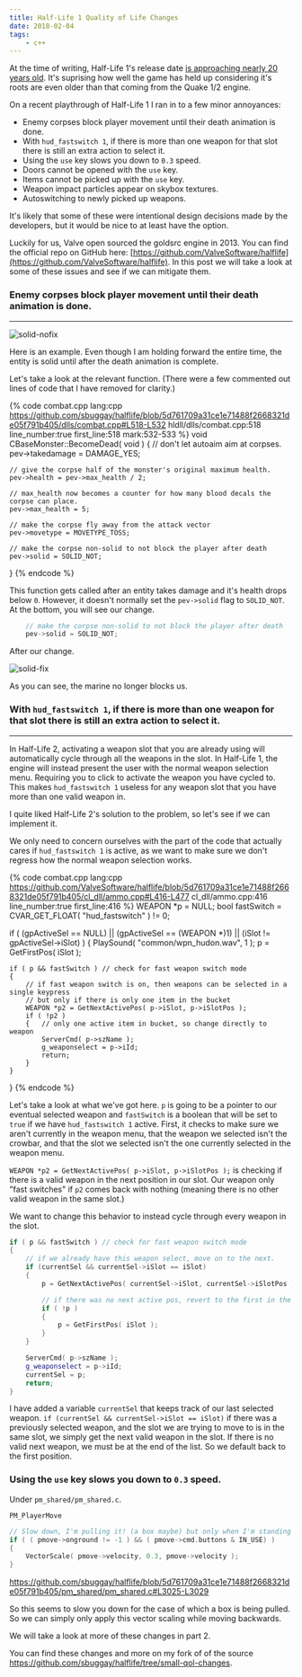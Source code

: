 ```yaml
---
title: Half-Life 1 Quality of Life Changes
date: 2018-02-04
tags:
	- c++
---
```


At the time of writing, Half-Life 1's release date <a href="https://en.wikipedia.org/wiki/Half-Life_(video_game)">is approaching nearly 20 years old</a>. It's suprising how well the game has held up considering it's roots are even older than that coming from the Quake 1/2 engine.

On a recent playthrough of Half-Life 1 I ran in to a few minor annoyances:
- Enemy corpses block player movement until their death animation is done.
- With `hud_fastswitch 1`, if there is more than one weapon for that slot there is still an extra action to select it.
- Using the `use` key slows you down to `0.3` speed.
- Doors cannot be opened with the `use` key.
- Items cannot be picked up with the `use` key.
- Weapon impact particles appear on skybox textures.
- Autoswitching to newly picked up weapons.

It's likely that some of these were intentional design decisions made by the developers, but it would be nice to at least have the option.

Luckily for us, Valve open sourced the goldsrc engine in 2013. You can find the official repo on GitHub here: [https://github.com/ValveSoftware/halflife](https://github.com/ValveSoftware/halflife). In this post we will take a look at some of these issues and see if we can mitigate them.

### Enemy corpses block player movement until their death animation is done.
----

![solid-nofix](/images/solid-nofix.gif)

Here is an example. Even though I am holding forward the entire time, the entity is solid until after the death animation is complete.

Let's take a look at the relevant function. (There were a few commented out lines of code that I have removed for clarity.)

{% code combat.cpp lang:cpp https://github.com/sbuggay/halflife/blob/5d761709a31ce1e71488f2668321de05f791b405/dlls/combat.cpp#L518-L532 hldll/dlls/combat.cpp:518 line_number:true first_line:518 mark:532-533 %}
void CBaseMonster::BecomeDead( void )
{
	// don't let autoaim aim at corpses.
	pev->takedamage = DAMAGE_YES;
	
	// give the corpse half of the monster's original maximum health. 
	pev->health = pev->max_health / 2;

	// max_health now becomes a counter for how many blood decals the corpse can place.
	pev->max_health = 5; 

	// make the corpse fly away from the attack vector
	pev->movetype = MOVETYPE_TOSS;

	// make the corpse non-solid to not block the player after death
	pev->solid = SOLID_NOT;
}
{% endcode %}

This function gets called after an entity takes damage and it's health drops below `0`. However, it doesn't normally set the `pev->solid` flag to `SOLID_NOT`. At the bottom, you will see our change.

```c++
	// make the corpse non-solid to not block the player after death
	pev->solid = SOLID_NOT;
```

After our change.

![solid-fix](/images/solid-fix.gif)

As you can see, the marine no longer blocks us.

### With `hud_fastswitch 1`, if there is more than one weapon for that slot there is still an extra action to select it.
----

In Half-Life 2, activating a weapon slot that you are already using will automatically cycle through all the weapons in the slot. In Half-Life 1, the engine will instead present the user with the normal weapon selection menu. Requiring you to click to activate the weapon you have cycled to. This makes `hud_fastswitch 1` useless for any weapon slot that you have more than one valid weapon in.

I quite liked Half-Life 2's solution to the problem, so let's see if we can implement it.

We only need to concern ourselves with the part of the code that actually cares if `hud_fastswitch 1` is active, as we want to make sure we don't regress how the normal weapon selection works.	

{% code combat.cpp lang:cpp https://github.com/ValveSoftware/halflife/blob/5d761709a31ce1e71488f2668321de05f791b405/cl_dll/ammo.cpp#L416-L477 cl_dll/ammo.cpp:416 line_number:true first_line:416 %}
WEAPON *p = NULL;
bool fastSwitch = CVAR_GET_FLOAT( "hud_fastswitch" ) != 0;

if ( (gpActiveSel == NULL) || (gpActiveSel == (WEAPON *)1) || (iSlot != gpActiveSel->iSlot) )
{
	PlaySound( "common/wpn_hudon.wav", 1 );
	p = GetFirstPos( iSlot );

	if ( p && fastSwitch ) // check for fast weapon switch mode
	{
		// if fast weapon switch is on, then weapons can be selected in a single keypress
		// but only if there is only one item in the bucket
		WEAPON *p2 = GetNextActivePos( p->iSlot, p->iSlotPos );
		if ( !p2 )
		{	// only one active item in bucket, so change directly to weapon
			ServerCmd( p->szName );
			g_weaponselect = p->iId;
			return;
		}
	}
}
{% endcode %}

Let's take a look at what we've got here. `p` is going to be a pointer to our eventual selected weapon and `fastSwitch` is a boolean that will be set to `true` if we have `hud_fastswitch 1` active.
First, it checks to make sure we aren't currently in the weapon menu, that the weapon we selected isn't the crowbar, and that the slot we selected isn't the one currently selected in the weapon menu.

`WEAPON *p2 = GetNextActivePos( p->iSlot, p->iSlotPos );` is checking if there is a valid weapon in the next position in our slot. Our weapon only "fast switches" if `p2` comes back with nothing (meaning there is no other valid weapon in the same slot.)

We want to change this behavior to instead cycle through every weapon in the slot.

```c++
if ( p && fastSwitch ) // check for fast weapon switch mode
{		
	// if we already have this weapon select, move on to the next.
	if (currentSel && currentSel->iSlot == iSlot)
	{
		p = GetNextActivePos( currentSel->iSlot, currentSel->iSlotPos );

		// if there was no next active pos, revert to the first in the slot
		if ( !p )
		{
			p = GetFirstPos( iSlot );
		}
	}

	ServerCmd( p->szName );
	g_weaponselect = p->iId;
	currentSel = p;
	return;
}
```

I have added a variable `currentSel` that keeps track of our last selected weapon.
`if (currentSel && currentSel->iSlot == iSlot)` if there was a previously selected weapon, and the slot we are trying to move to is in the same slot, we simply get the next valid weapon in the slot. If there is no valid next weapon, we must be at the end of the list. So we default back to the first position.


### Using the `use` key slows you down to `0.3` speed.

Under `pm_shared/pm_shared.c`.

`PM_PlayerMove`

```c++
// Slow down, I'm pulling it! (a box maybe) but only when I'm standing on ground
if ( ( pmove->onground != -1 ) && ( pmove->cmd.buttons & IN_USE) )
{
	VectorScale( pmove->velocity, 0.3, pmove->velocity );
}
```

https://github.com/sbuggay/halflife/blob/5d761709a31ce1e71488f2668321de05f791b405/pm_shared/pm_shared.c#L3025-L3029

So this seems to slow you down for the case of which a box is being pulled. So we can simply only apply this vector scaling while moving backwards.

We will take a look at more of these changes in part 2. 

You can find these changes and more on my fork of of the source https://github.com/sbuggay/halflife/tree/small-qol-changes.